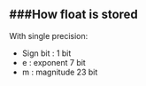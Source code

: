 ###How float is stored
---

With single precision:

- Sign bit : 1 bit
- e : exponent 7 bit
- m : magnitude 23 bit

